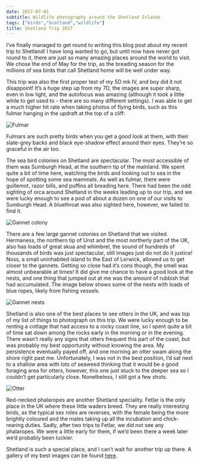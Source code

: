 ```yaml
---
date: 2017-07-01
subtitle: Wildlife photography around the Shetland Islands
tags: ["birds","Scotland","wildlife"]
title: Shetland Trip 2017
---
```


I’ve finally managed to get round to writing this blog post about my recent trip to Shetland! I have long wanted to go, but until now have never got round to it, there are just so many amazing places around the world to visit. We chose the end of May for the trip, as the breading season for the millions of sea birds that call Shetland home will be well under way.

This trip was also the first proper test of my 5D mk IV, and boy did it not disappoint! It’s a huge step up from my 7D, the images are super sharp, even in low light, and the autofocus was amazing (although it took a little while to get used to - there are so many different settings). I was able to get a much higher hit rate when taking photos of flying birds, such as this fulmar hanging in the updraft at the top of a cliff:

![Fulmar](/img/shetland-01.jpg)

Fulmars are such pretty birds when you get a good look at them, with their slate-grey backs and black eye-shadow effect around their eyes. They’re so graceful in the air too.

The sea bird colonies on Shetland are spectacular. The most accessible of them was Sumburgh Head, at the southern tip of the mainland. We spent quite a bit of time here, watching the birds and looking out to sea in the hope of spotting some sea mammals. As well as fulmar, there were guillemot, razor bills, and puffins all breading here. There had been the odd sighting of orca around Shetland in the weeks leading up to our trip, and we were lucky enough to see a pod of about a dozen on one of our visits to Sumburgh Head. A bluethroat was also sighted here, however, we failed to find it.

![Gannet colony](/img/shetland-12.jpg)

There are a few large gannet colonies on Shetland that we visited. Hermaness, the northern tip of Unst and the most northerly part of the UK, also has loads of great skua and whimbrel, the sound of hundreds of thousands of birds was just spectacular, still images just do not do it justice! Noss, a small uninhabited island to the East of Lerwick, allowed us to get closer to the gannets. Getting so close had it’s cons though, the smell was almost unbearable at times! It did give me chance to have a good look at the nests, and one thing that jumped out at me was the amount of rubbish that had accumulated. The image below shows some of the nests with loads of blue ropes, likely from fishing vessels.

![Gannet nests](/img/shetland-21.jpg)

Shetland is also one of the best places to see otters in the UK, and was top of my list of things to photograph on this trip. We were lucky enough to be renting a cottage that had access to a rocky coast line, so I spent quite a bit of time sat down among the rocks early in the morning or in the evening. There wasn’t really any signs that otters frequent this part of the coast, but was probably my best opportunity without knowing the area. My persistence eventually payed off, and one morning an otter swam along the shore right past me. Unfortunately, I was not in the best position, I’d sat next to a shallow area with lots of seaweed thinking that it would be a good foraging area for otters, however, this one just stuck to the deeper sea so I couldn’t get particularly close. Nonetheless, I still got a few shots.

![Otter](/img/shetland-11.jpg)

Red-necked phalaropes are another Shetland speciality. Fetlar is the only place in the UK where these little waders breed. They are really interesting birds, as the typical sex roles are reverses, with the female being the more brightly coloured and the males taking up all the incubation and chick-rearing duties. Sadly, after two trips to Fetlar, we did not see any phalaropes. We were a little early for them, if we’d been there a week later we’d probably been luckier.

Shetland is such a special place, and I can’t wait for another trip up there. A gallery of my best images can be found [here](https://clairewinder.co.uk/page/shetland/).